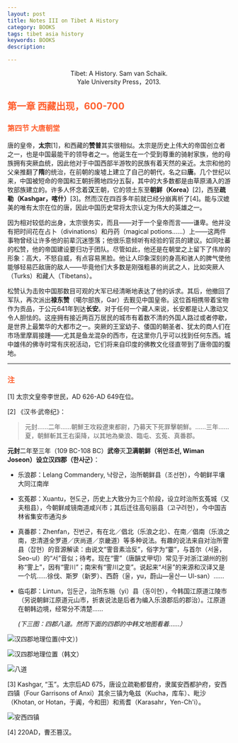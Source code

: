```yaml
---
layout: post
title: Notes III on Tibet A History
category: BOOKS
tags: tibet asia history
keywords: BOOKS
description: 

---
```

<center> Tibet: A History. Sam van Schaik.</center>

<center> Yale University Press，2013.</center>

## <font color="#ff5f2e">第一章 西藏出现，600-700</font>

### <font color="#ff5f2e">第四节 大唐朝堂</font>

唐的皇帝，**太宗**[1]，和西藏的**赞普**其实很相似。太宗是历史上伟大的帝国创立者之一，也是中国最能干的领导者之一。他诞生在一个受到尊重的骑射家族，他的母族拥有突厥血统，因此他对于中国西部半游牧的民族有着天然的亲近。太宗和他的父亲推翻了**隋**的统治，在前朝的废墟上建立了自己的朝代，名之曰**唐**。几个世纪以来，中国被短命的帝国和王朝折腾地四分五裂，其中的大多数都是由草原涌入的游牧部族建立的。许多人怀念着**汉**王朝，它的领土东至**朝鲜（Korea）**[2]，西至**疏勒（Kashgar，喀什）**[3]。然而汉在四百多年前就已经分崩离析了[4]。能与汉媲美的唯有太宗在位的唐，因此中国历史常将太宗认定为伟大的英雄之一。



因为相对较低的出身，太宗很务实，而且——对于一个皇帝而言——谦卑。他并没有把时间花在占卜（divinations）和丹药（magical potions……）上——这两件事物曾经让许多他的前辈沉迷堕落；他很乐意倾听有经验的官员的建议。如同吐蕃的松赞，他的帝国建设要归功于团队。尽管如此，他还是在朝堂之上留下了伟岸的形象：高大，不怒自威，有点容易黑脸。他让人印象深刻的身高和骇人的脾气使他能够轻易匹敌唐的敌人——毕竟他们大多数是刚强粗暴的尚武之人，比如突厥人（Turks）和藏人（Tibetans）。



松赞认为击败中国那数目可观的大军已经清晰地表达了他的诉求。其后，他撤回了军队，再次派出**禄东赞**（噶尔部族，Gar）去觐见中国皇帝。这位首相携带着宝物作为贡品，于公元641年到达**长安**。对于任何一个藏人来说，长安都是让人激动又令人胆怯的。这座拥有接近两百万居民的城市有着数不清的外国人路过或者停歇，是世界上最繁华的大都市之一。突厥的王室幼子、倭国的朝圣者、犹太的商人们在市场里摩肩接踵——尤其是鱼龙混杂的西市，在这里你几乎可以找到任何东西。城中雄伟的佛寺时常有庆祝活动，它们将来自印度的佛教文化径直带到了唐帝国的腹地。

------

### <font color="#ff5f2e">注</font>

[1] 太宗文皇帝李世民，AD 626-AD 649在位。

[2] 《汉书·武帝纪》：

>  元封……二年……朝鮮王攻殺遼東都尉，乃募天下死罪擊朝鮮。……三年……夏，朝鮮斬其王右渠降，以其地為樂浪、臨屯、玄菟、真番郡。

**元封**二年至三年（109 BC-108 BC）**武帝**灭**卫满朝鲜（위만조선, Wiman Joseon）**设立**汉四郡（한사군）**：

* 乐浪郡：Lelang Commandery, 낙랑군，治所朝鲜县（조선현），今朝鲜平壤大同江南岸

* 玄菟郡：Xuantu，현도군，历史上大致分为三个阶段，设立时治所玄菟城（又夫租县），今朝鲜咸镜南道咸兴市；其后迁往高句丽县（고구려현），今中国吉林省集安市通沟乡

* 真番郡：Zhenfan，진번군，有在北／倡北（乐浪之北）、在南／倡南（乐浪之南，忠清道全罗道／庆尚道／京畿道）等多种说法。有趣的说法来自对治所霅县（잡현）的音源解读：由说文“霅音素洽反”，俗字为“霎”，与首尔（서울，Seo-ul）的“서”音似；待考。现在“霅”（唐韻丈甲切）常见于对浙江湖州的别称“霅上”，因有“霅川”；南宋有“霅川之变”。说起来“서울”的来源和汉译又是一个坑……徐伐、斯罗（新罗）、西蔚（울，yu，蔚山—울산— Ul-san）……

* 临屯郡：Lintun，임둔군，治所东暆（yi）县（동이현），今韩国江原道江陵市（另说朝鲜江原道元山市，折衷说法是后者为编入乐浪郡后的郡治）。江原道在朝韩边境，经常分不清楚……

  *(下三图：四郡八道。然而下面的四郡的中韩文地图看着……）*
  

![汉四郡地理位置(中文）)](https://upload.wikimedia.org/wikipedia/commons/c/cd/漢四郡.jpg)


![汉四郡地理位置（韩文）](https://upload.wikimedia.org/wikipedia/commons/9/92/Hangunhyeon.PNG)


![八道](https://upload.wikimedia.org/wikipedia/commons/7/7c/Korea-8provinces.svg)


[3] Kashgar, “玉”。太宗后AD 675，唐设立疏勒都督府，隶属安西都护府，安西四镇（Four Garrisons of Anxi）其余三镇为龟兹（Kucha，库车）、毗沙（Khotan, or Hotan，于阗，今和田）和焉耆（Karasahr，Yen-Ch'i）。


![安西四镇](https://c2.staticflickr.com/4/3609/5814830831_3d4ff58aab.jpg)


[4] 220AD，曹丕篡汉。
